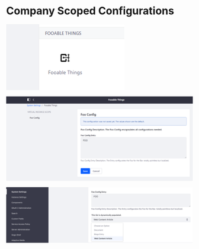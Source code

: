 # Company Scoped Configurations

![Configuration Category of Fooable](images/system-settings.PNG "Configuration Category of Fooable")

![Group Scoped Example](images/fooableThings.PNG "Group Scoped Example")

![Dynamic Select List](images/dynamic.png "Dynamic Select List")